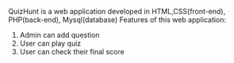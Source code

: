 QuizHunt is a web application developed in HTML,CSS(front-end), PHP(back-end), Mysql(database)
Features of this web application:
1. Admin can add question
2. User can play quiz
3. User can check their final score
